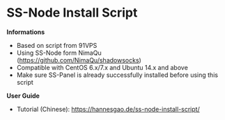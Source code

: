 # SS-Node Install Script

**Informations**
* Based on script from 91VPS
* Using SS-Node form NimaQu (https://github.com/NimaQu/shadowsocks)
* Compatible with CentOS 6.x/7.x and Ubuntu 14.x and above
* Make sure SS-Panel is already successfully installed before using this script

**User Guide**
* Tutorial (Chinese): https://hannesgao.de/ss-node-install-script/
